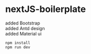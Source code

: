 # nextJS-boilerplate
added Bootstrap
<br />
added Antd design 
<br />
added Material ui 

    npm install
    npm run dev
    
       
